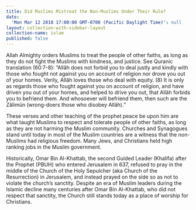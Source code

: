 ```yaml
---
title: Did Muslims Mistreat the Non-Muslims Under Their Rule?
date:
  'Mon Mar 12 2018 17:00:00 GMT-0700 (Pacific Daylight Time)': null
layout: collection-with-sidebar-layout
collection-name: islam
published: false
---
```


Allah Almighty orders Muslims to treat the people of other faiths, as long as they do not fight the Muslims with kindness, and justice. See Quranic translation (60:7-8): “Allâh does not forbid you to deal justly and kindly with those who fought not against you on account of religion nor drove you out of your homes. Verily, Allâh loves those who deal with equity. (8) It is only as regards those who fought against you on account of religion, and have driven you out of your homes, and helped to drive you out, that Allâh forbids you to befriend them. And whosoever will befriend them, then such are the Zâlimûn (wrong-doers those who disobey Allâh).”

These verses and other teaching of the prophet peace be upon him are what taught Muslims to respect and tolerate people of other faiths, as long as they are not harming the Muslim community. Churches and Synagogues stand until today in most of the Muslim countries are a witness that the non-Muslims had religious freedom. Many Jews, and Christians held high ranking jobs in the Muslim government.

Historically, Omar Bin Al-Khattab, the second Guided Leader (Khalifa) after the Prophet (PBUH) who entered Jerusalem in 637, refused to pray in the middle of the Church of the Holy Sepulcher (aka Church of the Resurrection) in Jerusalem, and instead prayed on the side so as not to violate the church’s sanctity.
Despite an era of Muslim leaders during the Islamic decline many centuries after Omar Bin Al-Khattab, who did not respect that sanctity, the Church still stands today as a place of worship for Christians.
